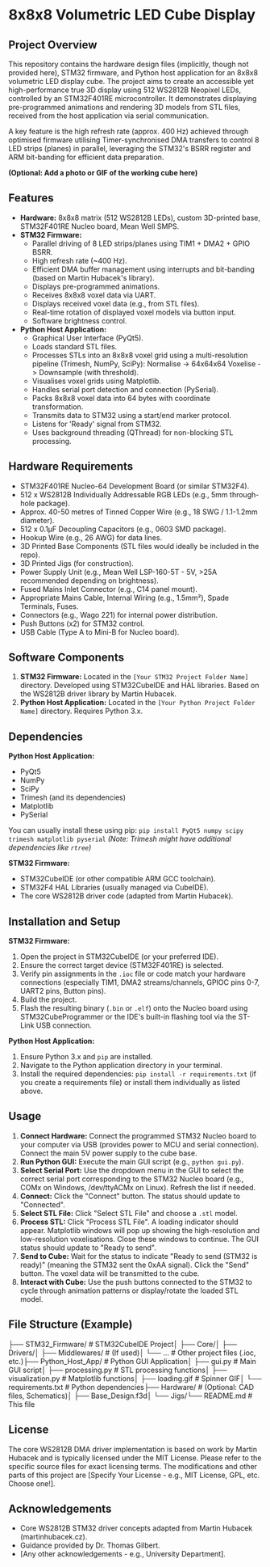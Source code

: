 # 8x8x8 Volumetric LED Cube Display

## Project Overview

This repository contains the hardware design files (implicitly, though not provided here), STM32 firmware, and Python host application for an 8x8x8 volumetric LED display cube. The project aims to create an accessible yet high-performance true 3D display using 512 WS2812B Neopixel LEDs, controlled by an STM32F401RE microcontroller. It demonstrates displaying pre-programmed animations and rendering 3D models from STL files, received from the host application via serial communication.

A key feature is the high refresh rate (approx. 400 Hz) achieved through optimised firmware utilising Timer-synchronised DMA transfers to control 8 LED strips (planes) in parallel, leveraging the STM32's BSRR register and ARM bit-banding for efficient data preparation.

**(Optional: Add a photo or GIF of the working cube here)**
## Features

* **Hardware:** 8x8x8 matrix (512 WS2812B LEDs), custom 3D-printed base, STM32F401RE Nucleo board, Mean Well SMPS.
* **STM32 Firmware:**
    * Parallel driving of 8 LED strips/planes using TIM1 + DMA2 + GPIO BSRR.
    * High refresh rate (~400 Hz).
    * Efficient DMA buffer management using interrupts and bit-banding (based on Martin Hubacek's library).
    * Displays pre-programmed animations.
    * Receives 8x8x8 voxel data via UART.
    * Displays received voxel data (e.g., from STL files).
    * Real-time rotation of displayed voxel models via button input.
    * Software brightness control.
* **Python Host Application:**
    * Graphical User Interface (PyQt5).
    * Loads standard STL files.
    * Processes STLs into an 8x8x8 voxel grid using a multi-resolution pipeline (Trimesh, NumPy, SciPy): Normalise -> 64x64x64 Voxelise -> Downsample (with threshold).
    * Visualises voxel grids using Matplotlib.
    * Handles serial port detection and connection (PySerial).
    * Packs 8x8x8 voxel data into 64 bytes with coordinate transformation.
    * Transmits data to STM32 using a start/end marker protocol.
    * Listens for 'Ready' signal from STM32.
    * Uses background threading (QThread) for non-blocking STL processing.

## Hardware Requirements

* STM32F401RE Nucleo-64 Development Board (or similar STM32F4).
* 512 x WS2812B Individually Addressable RGB LEDs (e.g., 5mm through-hole package).
* Approx. 40-50 metres of Tinned Copper Wire (e.g., 18 SWG / 1.1-1.2mm diameter).
* 512 x 0.1µF Decoupling Capacitors (e.g., 0603 SMD package).
* Hookup Wire (e.g., 26 AWG) for data lines.
* 3D Printed Base Components (STL files would ideally be included in the repo).
* 3D Printed Jigs (for construction).
* Power Supply Unit (e.g., Mean Well LSP-160-5T - 5V, >25A recommended depending on brightness).
* Fused Mains Inlet Connector (e.g., C14 panel mount).
* Appropriate Mains Cable, Internal Wiring (e.g., 1.5mm²), Spade Terminals, Fuses.
* Connectors (e.g., Wago 221) for internal power distribution.
* Push Buttons (x2) for STM32 control.
* USB Cable (Type A to Mini-B for Nucleo board).

## Software Components

1.  **STM32 Firmware:** Located in the `[Your STM32 Project Folder Name]` directory. Developed using STM32CubeIDE and HAL libraries. Based on the WS2812B driver library by Martin Hubacek.
2.  **Python Host Application:** Located in the `[Your Python Project Folder Name]` directory. Requires Python 3.x.

## Dependencies

**Python Host Application:**

* PyQt5
* NumPy
* SciPy
* Trimesh (and its dependencies)
* Matplotlib
* PySerial

You can usually install these using pip:
`pip install PyQt5 numpy scipy trimesh matplotlib pyserial`
*(Note: Trimesh might have additional dependencies like `rtree`)*

**STM32 Firmware:**

* STM32CubeIDE (or other compatible ARM GCC toolchain).
* STM32F4 HAL Libraries (usually managed via CubeIDE).
* The core WS2812B driver code (adapted from Martin Hubacek).

## Installation and Setup

**STM32 Firmware:**

1.  Open the project in STM32CubeIDE (or your preferred IDE).
2.  Ensure the correct target device (STM32F401RE) is selected.
3.  Verify pin assignments in the `.ioc` file or code match your hardware connections (especially TIM1, DMA2 streams/channels, GPIOC pins 0-7, UART2 pins, Button pins).
4.  Build the project.
5.  Flash the resulting binary (`.bin` or `.elf`) onto the Nucleo board using STM32CubeProgrammer or the IDE's built-in flashing tool via the ST-Link USB connection.

**Python Host Application:**

1.  Ensure Python 3.x and `pip` are installed.
2.  Navigate to the Python application directory in your terminal.
3.  Install the required dependencies: `pip install -r requirements.txt` (if you create a requirements file) or install them individually as listed above.

## Usage

1.  **Connect Hardware:** Connect the programmed STM32 Nucleo board to your computer via USB (provides power to MCU and serial connection). Connect the main 5V power supply to the cube base.
2.  **Run Python GUI:** Execute the main GUI script (e.g., `python gui.py`).
3.  **Select Serial Port:** Use the dropdown menu in the GUI to select the correct serial port corresponding to the STM32 Nucleo board (e.g., COMx on Windows, /dev/ttyACMx on Linux). Refresh the list if needed.
4.  **Connect:** Click the "Connect" button. The status should update to "Connected".
5.  **Select STL File:** Click "Select STL File" and choose a `.stl` model.
6.  **Process STL:** Click "Process STL File". A loading indicator should appear. Matplotlib windows will pop up showing the high-resolution and low-resolution voxelisations. Close these windows to continue. The GUI status should update to "Ready to send".
7.  **Send to Cube:** Wait for the status to indicate "Ready to send (STM32 is ready)" (meaning the STM32 sent the 0xAA signal). Click the "Send" button. The voxel data will be transmitted to the cube.
8.  **Interact with Cube:** Use the push buttons connected to the STM32 to cycle through animation patterns or display/rotate the loaded STL model.

## File Structure (Example)

├── STM32_Firmware/      # STM32CubeIDE Project│   ├── Core/│   ├── Drivers/│   ├── Middlewares/     # (If used)│   └── ...              # Other project files (.ioc, etc.)├── Python_Host_App/     # Python GUI Application│   ├── gui.py           # Main GUI script│   ├── processing.py    # STL processing functions│   ├── visualization.py # Matplotlib functions│   ├── loading.gif      # Spinner GIF│   └── requirements.txt # Python dependencies├── Hardware/            # (Optional: CAD files, Schematics)│   ├── Base_Design.f3d│   └── Jigs/└── README.md            # This file
## License

The core WS2812B DMA driver implementation is based on work by Martin Hubacek and is typically licensed under the MIT License. Please refer to the specific source files for exact licensing terms. The modifications and other parts of this project are [Specify Your License - e.g., MIT License, GPL, etc. Choose one!].

## Acknowledgements

* Core WS2812B STM32 driver concepts adapted from Martin Hubacek (martinhubacek.cz).
* Guidance provided by Dr. Thomas Gilbert.
* [Any other acknowledgements - e.g., University Department].
